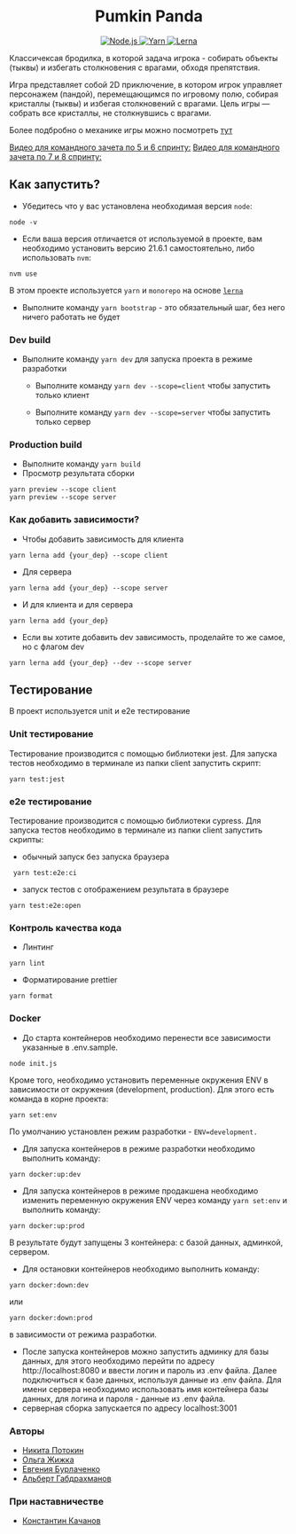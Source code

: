 <h1 align="center">Pumkin Panda</h1>
<p align="center">
  <a href="https://nodejs.org/">
    <img src="https://img.shields.io/badge/Node.js-21.6.1-blue" alt="Node.js">
  </a>
  <a href="https://yarnpkg.com/">
    <img src="https://img.shields.io/badge/Yarn-latest-green" alt="Yarn">
  </a>
  <a href="https://lerna.js.org/">
    <img src="https://img.shields.io/badge/Lerna-latest-blue" alt="Lerna">
  </a>
</p>

Классичексая бродилка, в которой задача игрока - собирать объекты (тыквы) и избегать столкновения с врагами, обходя препятствия.

Игра представляет собой 2D приключение, в котором игрок управляет персонажем (пандой), перемещающимся по игровому полю, собирая кристаллы (тыквы) и избегая столкновений с врагами. Цель игры — собрать все кристаллы, не столкнувшись с врагами.

Более подбробно о механике игры можно посмотреть [тут](./Game.md)

[Видео для командного зачета по 5 и 6 спринту:](https://youtu.be/_1TURI0aSTw)
[Видео для командного зачета по 7 и 8 спринту:](https://youtu.be/WuJXtFbpJ_M)

## Как запустить?

- Убедитесь что у вас установлена необходимая версия `node`:

```
node -v
```

- Если ваша версия отличается от используемой в проекте, вам необходимо установить версию 21.6.1 самостоятельно, либо использовать `nvm`:

```
nvm use
```

В этом проекте используется `yarn` и `monorepo` на основе [`lerna`](https://github.com/lerna/lerna)

- Выполните команду `yarn bootstrap` - это обязательный шаг, без него ничего работать не будет

### Dev build

- Выполните команду `yarn dev` для запуска проекта в режиме разработки

  - Выполните команду `yarn dev --scope=client` чтобы запустить только клиент

  - Выполните команду `yarn dev --scope=server` чтобы запустить только сервер

### Production build

- Выполните команду `yarn build`
- Просмотр результата сборки

```
yarn preview --scope client
yarn preview --scope server
```

### Как добавить зависимости?

- Чтобы добавить зависимость для клиента

```
yarn lerna add {your_dep} --scope client
```

- Для сервера

```
yarn lerna add {your_dep} --scope server
```

- И для клиента и для сервера

```
yarn lerna add {your_dep}
```

- Если вы хотите добавить dev зависимость, проделайте то же самое, но с флагом dev

```
yarn lerna add {your_dep} --dev --scope server
```

## Тестирование

В проект используется unit и e2e тестирование

### Unit тестирование

Тестирование производится с помощью библиотеки jest. Для запуска тестов необходимо в терминале из папки client запустить скрипт:

```
yarn test:jest
```

### e2e тестирование

Тестирование производится с помощью библиотеки cypress. Для запуска тестов необходимо в терминале из папки client запустить скрипты:

- обычный запуск без запуска браузера

```
 yarn test:e2e:ci
```

- запуск тестов с отображением результата в браузере

```
yarn test:e2e:open
```

### Контроль качества кода

- Линтинг

```
yarn lint
```

- Форматирование prettier

```
yarn format
```
### Docker

- До старта контейнеров необходимо перенести все зависимости указанные в .env.sample. 
```
node init.js
```
Кроме того, необходимо установить переменные окружения ENV в зависимости от окружения (development, production). Для этого есть команда в корне проекта:
```
yarn set:env
```
По умолчанию установлен режим разработки  - `ENV=development.`

- Для запуска контейнеров в режиме разработки необходимо выполнить команду:
```
yarn docker:up:dev
```
- Для запуска контейнеров в режиме продакшена необходимо изменить переменную окружения ENV через команду `yarn set:env` и выполнить команду:
```
yarn docker:up:prod
```
В результате будут запущены 3 контейнера: с базой данных, админкой, сервером.

- Для остановки контейнеров необходимо выполнить команду:
```
yarn docker:down:dev
```
или
```
yarn docker:down:prod
```
в зависимости от режима разработки.
- После запуска контейнеров можно запустить админку для базы данных, для этого необходимо перейти по адресу http://localhost:8080 и ввести логин и пароль из .env файла.
Далее подключиться к базе данных, используя данные из .env файла.
Для имени сервера необходимо использовать имя контейнера базы данных, для логина и пароля - данные из .env файла.
- серверная сборка запускается по адресу localhost:3001

### Авторы

- [Никита Потокин](https://github.com/NPotokin)
- [Ольга Жижка](https://github.com/OlgaZhyzhka)
- [Евгения Бурлаченко](https://github.com/evgeniya-burlachenko)
- [Альберт Габдрахманов](https://github.com/GabdrahmanovAR)

### При наставничестве

- [Константин Качанов](https://github.com/holypower777)
